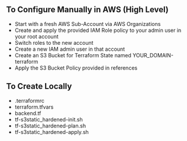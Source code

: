 To Configure Manually in AWS (High Level)
--
* Start with a fresh AWS Sub-Account via AWS Organizations
* Create and apply the provided IAM Role policy to your admin user in your root account
* Switch roles to the new account
* Create a new IAM admin user in that account
* Create an S3 Bucket for Terraform State named YOUR_DOMAIN-terraform
* Apply the S3 Bucket Policy provided in references

To Create Locally
--
* .terraformrc
* terraform.tfvars
* backend.tf
* tf-s3static_hardened-init.sh
* tf-s3static_hardened-plan.sh
* tf-s3static_hardened-apply.sh
